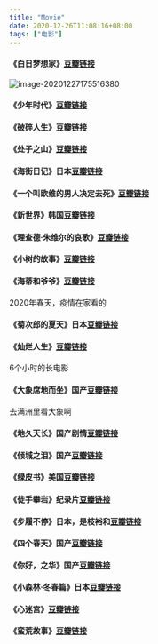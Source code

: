 ```yaml
---
title: "Movie"
date: 2020-12-26T11:08:16+08:00
tags: ["电影"]
---
```


#### 《白日梦想家》[豆瓣链接](https://movie.douban.com/subject/2133323/)

![image-20201227175516380](https://i.loli.net/2020/12/27/2Csml6qZ85W4bEg.png)

#### 《少年时代》[豆瓣链接](https://movie.douban.com/subject/2209575/)

#### 《破碎人生》[豆瓣链接](https://movie.douban.com/subject/2209575/)

#### 《处子之山》[豆瓣链接](https://movie.douban.com/subject/26304901/)

#### 《海街日记》日本[豆瓣链接](https://movie.douban.com/subject/25895901/)

#### 《一个叫欧维的男人决定去死》[豆瓣链接](https://movie.douban.com/subject/26628357/)

#### 《新世界》韩国[豆瓣链接](https://movie.douban.com/subject/10437779/)

#### 《理查德·朱维尔的哀歌》[豆瓣链接](https://movie.douban.com/subject/25842038/)

#### 《小树的故事》[豆瓣链接](https://movie.douban.com/subject/1305814/)

#### 《海蒂和爷爷》[豆瓣链接](https://movie.douban.com/subject/25958717/)

2020年春天，疫情在家看的

#### 《菊次郎的夏天》日本[豆瓣链接](https://movie.douban.com/subject/1293359/)

#### 《灿烂人生》[豆瓣链接](https://movie.douban.com/subject/1291831/)

6个小时的长电影

#### 《大象席地而坐》国产[豆瓣链接](https://movie.douban.com/subject/27172891/)

去满洲里看大象啊

#### 《地久天长》国产剧情[豆瓣链接](https://movie.douban.com/subject/26715636/)

#### 《倾城之泪》国产[豆瓣链接](https://movie.douban.com/subject/6738760/)

#### 《绿皮书》美国[豆瓣链接](https://movie.douban.com/subject/27060077/)

#### 《徒手攀岩》纪录片[豆瓣链接](https://movie.douban.com/subject/30167509/)

#### 《步履不停》日本，是枝裕和[豆瓣链接](https://movie.douban.com/subject/2222996/)

#### 《四个春天》国产[豆瓣链接](https://movie.douban.com/subject/27191492/)

#### 《你好，之华》国产[豆瓣链接](https://movie.douban.com/subject/27615233/)

#### 《小森林·冬春篇》日本[豆瓣链接](https://movie.douban.com/subject/25814707/)

#### 《心迷宫》[豆瓣链接](https://movie.douban.com/subject/25917973/)

#### 《蛮荒故事》[豆瓣链接](https://movie.douban.com/subject/24750126/)
